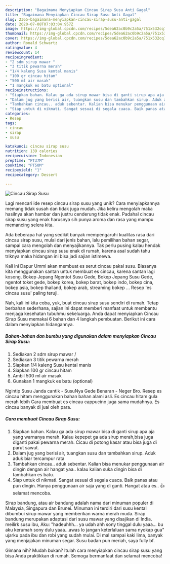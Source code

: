 ```yaml
---
description: "Bagaimana Menyiapkan Cincau Sirap Susu Anti Gagal"
title: "Bagaimana Menyiapkan Cincau Sirap Susu Anti Gagal"
slug: 2365-bagaimana-menyiapkan-cincau-sirap-susu-anti-gagal
date: 2020-07-08T07:03:04.957Z
image: https://img-global.cpcdn.com/recipes/5dea62ac0b9c2a5a/751x532cq70/cincau-sirap-susu-foto-resep-utama.jpg
thumbnail: https://img-global.cpcdn.com/recipes/5dea62ac0b9c2a5a/751x532cq70/cincau-sirap-susu-foto-resep-utama.jpg
cover: https://img-global.cpcdn.com/recipes/5dea62ac0b9c2a5a/751x532cq70/cincau-sirap-susu-foto-resep-utama.jpg
author: Ronald Schwartz
ratingvalue: 4
reviewcount: 14
recipeingredient:
- "2 sdm sirup mawar "
- "3 titik pewarna merah"
- "1/4 kaleng Susu kental manis"
- "100 gr cincau hitam"
- "500 ml air masak"
- "1 mangkuk es batu optional"
recipeinstructions:
- "Siapkan bahan. Kalau ga ada sirup mawar bisa di ganti sirup apa aja yang warnanya merah. Kalau kepepet ga ada sirup merah,bisa juga diganti pakai pewarna merah. Cicau di potong kasar atau bisa juga di parut sawut."
- "Dalam jug yang berisi air, tuangkan susu dan tambahkan sirup. Aduk aduk biar tercampur rata"
- "Tambahkan cincau.. aduk sebentar. Kalian bisa menukar penggunaan air dingin dengan air hangat yaa.. kalau kalian suka dingin bisa di tambahkan es batu."
- "Siap untuk di nikmati. Sangat sesuai di segala cuaca. Baik panas atau pun dingin. Hanya penggunaan air saja yang di ganti. Hangat atau es.. 👍selamat mencoba."
categories:
- Resep
tags:
- cincau
- sirap
- susu

katakunci: cincau sirap susu 
nutrition: 139 calories
recipecuisine: Indonesian
preptime: "PT37M"
cooktime: "PT50M"
recipeyield: "1"
recipecategory: Dessert

---
```



![Cincau Sirap Susu](https://img-global.cpcdn.com/recipes/5dea62ac0b9c2a5a/751x532cq70/cincau-sirap-susu-foto-resep-utama.jpg)

Lagi mencari ide resep cincau sirap susu yang unik? Cara menyiapkannya memang tidak susah dan tidak juga mudah. Jika keliru mengolah maka hasilnya akan hambar dan justru cenderung tidak enak. Padahal cincau sirap susu yang enak harusnya sih punya aroma dan rasa yang mampu memancing selera kita.

Ada beberapa hal yang sedikit banyak mempengaruhi kualitas rasa dari cincau sirap susu, mulai dari jenis bahan, lalu pemilihan bahan segar, sampai cara mengolah dan menyajikannya. Tak perlu pusing kalau hendak menyiapkan cincau sirap susu enak di rumah, karena asal sudah tahu triknya maka hidangan ini bisa jadi sajian istimewa.

Kali ini Dapur Ummi akan membuat es serut cincau pakai susu. Biasanya kita menggunakan santan untuk membuat es cincau, karena santan lagi kosong. Bokep Jepang Ngentot Susu Gede, Bokep Jepang Susu Gede, ngentot toket gede, bokep korea, bokep barat, bokep indo, bokep cina, bokep asia, bokep thailand, bokep arab, streaming bokep … Resep &#39;es cincau susu&#39; paling teruji.


Nah, kali ini kita coba, yuk, buat cincau sirap susu sendiri di rumah. Tetap berbahan sederhana, sajian ini dapat memberi manfaat untuk membantu menjaga kesehatan tubuhmu sekeluarga. Anda dapat menyiapkan Cincau Sirap Susu memakai 6 bahan dan 4 langkah pembuatan. Berikut ini cara dalam menyiapkan hidangannya.

<!--inarticleads1-->

##### Bahan-bahan dan bumbu yang digunakan dalam menyiapkan Cincau Sirap Susu:

1. Sediakan 2 sdm sirup mawar /
1. Sediakan 3 titik pewarna merah
1. Siapkan 1/4 kaleng Susu kental manis
1. Siapkan 100 gr cincau hitam
1. Ambil 500 ml air masak
1. Gunakan 1 mangkuk es batu (optional)


Ngintip Susu Janda cantik - SusuNya Gede Benaran - Neger Bro. Resep es cincau hitam menggunakan bahan bahan alami asli. Es cincau hitam gula merah lebih Cara membuat es cincau cappucino juga sama mudahnya. Es cincau banyak di jual oleh para. 

<!--inarticleads2-->

##### Cara membuat Cincau Sirap Susu:

1. Siapkan bahan. Kalau ga ada sirup mawar bisa di ganti sirup apa aja yang warnanya merah. Kalau kepepet ga ada sirup merah,bisa juga diganti pakai pewarna merah. Cicau di potong kasar atau bisa juga di parut sawut.
1. Dalam jug yang berisi air, tuangkan susu dan tambahkan sirup. Aduk aduk biar tercampur rata
1. Tambahkan cincau.. aduk sebentar. Kalian bisa menukar penggunaan air dingin dengan air hangat yaa.. kalau kalian suka dingin bisa di tambahkan es batu.
1. Siap untuk di nikmati. Sangat sesuai di segala cuaca. Baik panas atau pun dingin. Hanya penggunaan air saja yang di ganti. Hangat atau es.. 👍selamat mencoba.


Sirap bandung, atau air bandung adalah nama dari minuman populer di Malaysia, Singapura dan Brunei. Minuman ini terdiri dari susu kental dibumbui sirup mawar yang memberikan warna merah muda. Sirap bandung merupakan adaptasi dari susu mawar yang disajikan di India. meilirk susu ibu, Aku: &#34;hadeuhhh… ya udah ahh sony tinggal dulu yaaa… bu aku kerumah sony dulu yaaa…awas lo jangan keterlaluan sama nyokap gua&#34; ujarku pada ibu dan robi yang sudah mulai. Di mal sampai kaki lima, banyak yang menjajakan minuman segar. Susu badan pun meriah, saya fully bf. 

Gimana nih? Mudah bukan? Itulah cara menyiapkan cincau sirap susu yang bisa Anda praktikkan di rumah. Semoga bermanfaat dan selamat mencoba!
